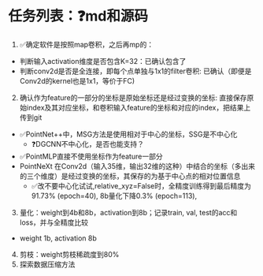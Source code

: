 # 任务列表：:question:md和源码
1. :white_check_mark:确定软件是按照map卷积，之后再mp的：
  - 判断输入activation维度是否包含K=32：已确认包含了
  - 判断conv2d是否是全连接，即每个点单独与1x1的filter卷积: 已确认（即便是Conv2d的kernel也是1x1，等价于FC)
2. 确认作为feature的一部分的坐标是原始坐标还是经过变换的坐标: 直接保存原始index及其对应坐标，和卷积输入feature的坐标和对应的index，把结果上传到git
  - :white_check_mark:PointNet++中，MSG方法是使用相对于中心的坐标，SSG是不中心化
    - :question:DGCNN不中心化，是否也能支持？
  - :white_check_mark:PointMLP直接不使用坐标作为feature一部分
  - PointNeXt 在Conv2d（输入35维，输出32维的这种）中结合的坐标（多出来的三个维度）是经过变换的坐标，其保存的为基于中心点的相对位置信息
    - :white_check_mark:改不要中心化试试,relative_xyz=False时，全精度训练得到最后精度为91.73% (epoch=40), 8b量化下降0.3% (epoch=113), 
3. 量化：weight到4b和8b，activation到8b；记录train, val, test的acc和loss，并与全精度比较
  - weight 1b, activation 8b
4. 剪枝：weight剪枝稀疏度到80%
5. 探索数据压缩方法


